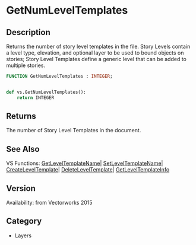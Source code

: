 # GetNumLevelTemplates

## Description
Returns the number of story level templates in the file. Story Levels contain a level type, elevation, and optional layer to be used to bound objects on stories; Story Level Templates define a generic level that can be added to multiple stories.

```pascal
FUNCTION GetNumLevelTemplates : INTEGER;
```

```python

def vs.GetNumLevelTemplates():
    return INTEGER
```

## Returns
The number of Story Level Templates in the document.

## See Also
VS Functions:
[GetLevelTemplateName](GetLevelTemplateName.md)| [SetLevelTemplateName](SetLevelTemplateName.md)| [CreateLevelTemplate](CreateLevelTemplate.md)| [DeleteLevelTemplate](DeleteLevelTemplate.md)| [GetLevelTemplateInfo](GetLevelTemplateInfo.md)

## Version
Availability: from Vectorworks 2015
## Category
* Layers

